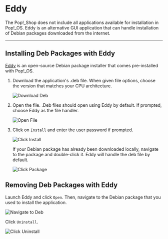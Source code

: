# Eddy

The Pop!\_Shop does not include all applications available for installation in Pop!\_OS. Eddy is an alternative GUI application that can handle installation of Debian packages downloaded from the internet.

---

## Installing Deb Packages with Eddy

[Eddy](https://github.com/pop-os/eddy) is an open-source Debian package installer that comes pre-installed with Pop!\_OS.

1. Download the application's .deb file. When given file options, choose the version that matches your CPU architecture.

    ![Download Deb](/images/using-eddy/download-deb.png)

2. Open the file. .Deb files should open using Eddy by default. If prompted, choose Eddy as the file handler.

    ![Open File](/images/using-eddy/open-file.png)

3. Click on `Install` and enter the user password if prompted.

    ![Click Install](/images/using-eddy/click-install.png)

    If your Debian package has already been downloaded locally, navigate to the package and double-click it. Eddy will handle the deb file by default. <!--See customize pop > appropriate section for more information about default applications and handlers.-->

    ![Click Package](/images/using-eddy/click-package.png)

## Removing Deb Packages with Eddy

Launch Eddy and click `Open`. Then, navigate to the Debian package that you used to install the application.

![Navigate to Deb](/images/using-eddy/navigate-to-deb.png)

Click `Uninstall`.

![Click Uninstall](/images/using-eddy/click-uninstall.png)
